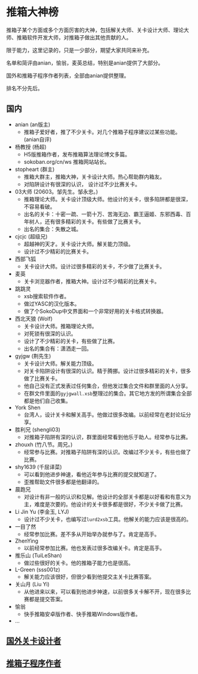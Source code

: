 # 推箱大神榜

推箱子某个方面或多个方面厉害的大神，包括解关大师、关卡设计大师、理论大师、推箱软件开发大师，对推箱子做出其他贡献的人。

限于能力，这里记录的，只是一少部分，期望大家共同来补充。

名单和简评由anian，愉翁，麦英总结，特别是anian提供了大部分。

国外和推箱子程序作者列表，全部由anian提供整理。

排名不分先后。

## 国内

- anian (an版主)
  - 推箱子爱好者，推了不少关卡。对几个推箱子程序建议过某些功能。(anian自评)
- 杨教授 (杨超)
  - H5版推箱作者，发布推箱算法理论博文多篇。
  - sokoban.org/cn/ws 推箱网站站长。
- stopheart (群主)
  - 推箱大群主，推箱大神，关卡设计大师。热心帮助群内箱友。
  - 对陷阱设计有很深的认识， 设计过不少比赛关卡。
- 03大师 (20603。邹先生。邹永忠。)
  - 推箱理论大师。关卡设计顶级大师。他设计的关卡，很多陷阱都是很深，不容易看破。
  - 出名的关卡：十密一疏、一箭十万、苦海无边、霸王逼姬、东邪西毒、百年树人，还有很多精彩的关卡。有些做了比赛关卡。
  - 出名的集合：失散之城。
- cjcjc (超级兄)
  - 超越神的天才。关卡设计大师。解关能力顶级。
  - 设计过不少精彩的比赛关卡。
- 西部飞狐
  - 关卡设计大师。设计过很多精彩的关卡，不少做了比赛关卡。
- 麦英
  - 关卡浏览器作者，推箱大神。设计过不少精彩的比赛关卡。
- 跳跳灵
  - xsb搜索软件作者。
  - 做过YASC的汉化版本。
  - 做了个SokoDup中文界面和一个非常好用的关卡格式转换器。
- 西北天狼 (Wolf)
  - 关卡设计大师。推箱理论大师。
  - 对死锁有很深的认识。
  - 设计了不少精彩的关卡，有些做了比赛。
  - 出名的集合有：潇洒走一回。
- gyjgw (荆先生)
  - 关卡设计大师。解关能力顶级。
  - 对关卡陷阱设计有很深的认识。精于腾挪。设计过很多精彩的关卡，很多做了比赛关卡。
  - 他自己没有正式发表过任何集合，但他发过集合文件和群里面的人分享。
  - 在群文件里面的`gyjgwall.xsb`整理过的集合。其它地方发的所谓集合全部都是他们自己收集。
- York Shen
  - 台湾人，设计关卡和解关高手。他做过很多改编。以前经常在老封论坛分享。
- 胜利兄 (shengli03)
  - 对推箱子陷阱有深的认识，群里面经常看到他乐于助人。经常参与比赛。
- zhouxh (竹八节。周兄。)
  - 经常参与比赛。对推箱子陷阱有深的认识。改编过不少关卡，有些也做了比赛。
- shy1639 (千屈译菜)
  - 可以看到他进步神速，看他近年参与比赛的提交就知道了。
  - 歪推帮助文件很多都是他翻译的。
- 晨跑兄
  - 对设计有非一般的认识和见解。他设计的全部关卡都是以好看和有意义为主，难度是次要的。他设计的关卡很多都是很好，不少关卡做了比赛。
- Li Jin Yu (李金玉, LYJ)
  - 设计过不少关卡，也编写过`lurd2xsb`工具。他解关的能力应该是很高的。
- 一目了然
  - 经常参加比赛。差不多从开始举办就参与了。肯定是高手。
- ZhenYing
  - 以前经常参加比赛。他也发表过很多改编关卡。肯定是高手。
- 推乐山 (TuiLeShan)
  - 做过些很好的关卡。他的推箱子能力也是很高。
- L-Green (sss001z)
  - 解关能力应该很好，但很少看到他提交主关卡比赛答案。
- 关山月 (Liu Yi)
  - 从他进来以来，可以看到他进步神速，以前很多关卡解不开，现在很多比赛都是提交答案。
- 愉翁
  - 快手推箱安卓版作者、快手推箱Windows版作者。
- ...

## [国外关卡设计者](国外关卡设计者.md)

## [推箱子程序作者](推箱子程序作者.md)